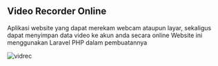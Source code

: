 ## Video Recorder Online

Aplikasi website yang dapat merekam webcam ataupun layar, sekaligus dapat menyimpan data video ke akun anda secara online
Website ini menggunakan Laravel PHP dalam pembuatannya

![vidrec](https://i.imgur.com/j0FkBR2.png)
